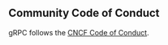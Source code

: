 ## Community Code of Conduct 
 
gRPC follows the [CNCF Code of Conduct](https://github.com/cncf/foundation/blob/master/code-of-conduct.md). 
